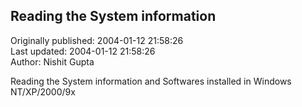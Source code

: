 ## Reading the System information  
Originally published: 2004-01-12 21:58:26  
Last updated: 2004-01-12 21:58:26  
Author: Nishit Gupta  
  
Reading the System information and Softwares installed in Windows NT/XP/2000/9x